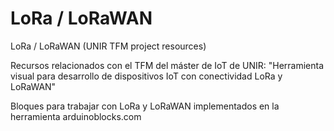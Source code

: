 # LoRa / LoRaWAN
LoRa / LoRaWAN (UNIR TFM project resources)

Recursos relacionados con el TFM del máster de IoT de UNIR:
"Herramienta visual para desarrollo de dispositivos IoT con conectividad LoRa y  LoRaWAN"

Bloques para trabajar con LoRa y LoRaWAN implementados en la herramienta arduinoblocks.com
